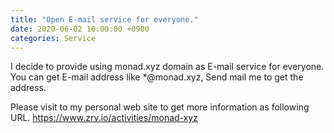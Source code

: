 ```yaml
---
title: "Open E-mail service for everyone."
date: 2020-06-02 10:00:00 +0900
categories: Service
---
```

I decide to provide using monad.xyz domain as E-mail service for everyone.
You can get E-mail address like *@monad.xyz, Send mail me to get the address.

Please visit to my personal web site to get more information as following URL.
<https://www.zrv.io/activities/monad-xyz>
